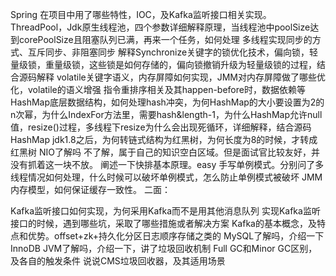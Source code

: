 Spring 在项目中用了哪些特性，IOC，及Kafka监听接口相关实现。
ThreadPool，Jdk原生线程池，四个参数详细解释原理，当线程池中poolSize达到corePoolSize且阻塞队列已满，再来一个任务，如何处理
多线程实现同步的方式、互斥同步、非阻塞同步
解释Synchronize关键字的锁优化技术，偏向锁，轻量级锁，重量级锁，这些锁是如何存储的，偏向锁撤销升级为轻量级锁的过程，结合源码解释
volatile关键字语义，内存屏障如何实现，JMM对内存屏障做了哪些优化，volatile的语义增强
指令重排序相关及其happen-before时，数据依赖等
HashMap底层数据结构，如何处理hash冲突，为何HashMap的大小要设置为2的n次幂，为什么IndexFor方法里，需要hash&length-1，为什么HashMap允许null值，resize()过程，多线程下resize为什么会出现死循环，详细解释，结合源码
HashMap jdk1.8之后，为何转链式结构为红黑树，为何长度为8的时候，才转成红黑树
NIO了解吗
不了解，属于自己的知识空白区域。但是面试官比较友好，并没有抓着这一块不放。
阐述一下快排基本原理。easy
手写单例模式。分别问了多线程情况如何处理，什么时候可以破坏单例模式，怎么防止单例模式被破坏
JMM内存模型，如何保证缓存一致性。
二面：

Kafka监听接口如何实现，为何采用Kafka而不是用其他消息队列
实现Kafka监听接口的时候，遇到哪些坑，采取了哪些措施或者解决方案
Kafka的基本概念，及特点和优势。offset+zk+持久化分区日志顺序存储之类的
MySQL了解吗，介绍一下InnoDB
JVM了解吗，介绍一下，讲了垃圾回收机制
Full GC和Minor GC区别，及各自的触发条件
说说CMS垃圾回收器，及其适用场景